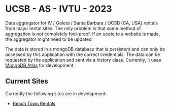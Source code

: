 # UCSB - AS - IVTU - 2023 

Data aggregator for IV / Goleta / Santa Barbara / UCSB (CA, USA) rentals from major rental sites.
The only problem is that some method of aggregation is not completely fool-proof. If an upate
to a website is made, the aggregator might need to be updated.

The data is stored in a mongoDB database that is persistent and can only be accessed by this 
application with the correct credentials. The data can be requested by the application and
sent via a history class. Currently, it uses [MongoDB Atlas](https://cloud.mongodb.com/v2/) for development.

## Current Sites

Currently the following sites are in development:
* [Beach Town Rentals](https://www.beachtownrentals.com/)

